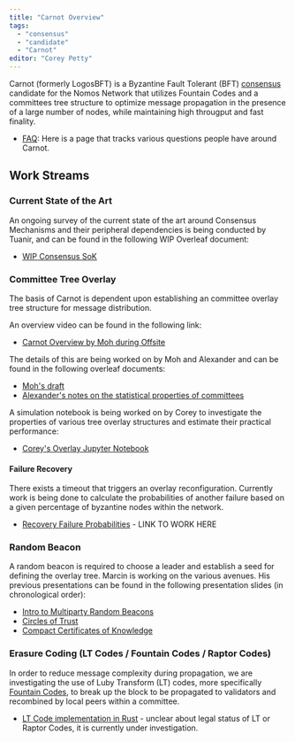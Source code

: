 ```yaml
---
title: "Carnot Overview"
tags:
  - "consensus"
  - "candidate"
  - "Carnot"
editor: "Corey Petty"
---
```


Carnot (formerly LogosBFT) is a Byzantine Fault Tolerant (BFT) [consensus](roadmap/consensus/index.md) candidate for the Nomos Network that utilizes Fountain Codes and a committees tree structure to optimize message propagation in the presence of a large number of nodes, while maintaining high througput and fast finality.

- [FAQ](roadmap/consensus/candidates/carnot/FAQ.md): Here is a page that tracks various questions people have around Carnot.

## Work Streams

### Current State of the Art
An ongoing survey of the current state of the art around Consensus Mechanisms and their peripheral dependencies is being conducted by Tuanir, and can be found in the following WIP Overleaf document: 
- [WIP Consensus SoK](https://www.overleaf.com/project/633acc1acaa6ffe456d1ab1f)

### Committee Tree Overlay
The basis of Carnot is dependent upon establishing an committee overlay tree structure for message distribution. 

An overview video can be found in the following link: 
- [Carnot Overview by Moh during Offsite](https://drive.google.com/file/d/17L0JPgC0L1ejbjga7_6ZitBfHUe3VO11/view?usp=sharing)

The details of this are being worked on by Moh and Alexander and can be found in the following overleaf documents: 
- [Moh's draft](https://www.overleaf.com/project/6341fb4a3cf4f20f158afad3)
- [Alexander's notes on the statistical properties of committees](https://www.overleaf.com/project/630c7e20e56998385e7d8416)

A simulation notebook is being worked on by Corey to investigate the properties of various tree overlay structures and estimate their practical performance:
- [Corey's Overlay Jupyter Notebook](https://github.com/logos-co/scratch/tree/main/corpetty/committee_sim)

#### Failure Recovery
There exists a timeout that triggers an overlay reconfiguration. Currently work is being done to calculate the probabilities of another failure based on a given percentage of byzantine nodes within the network. 
- [Recovery Failure Probabilities]() - LINK TO WORK HERE

### Random Beacon
A random beacon is required to choose a leader and establish a seed for defining the overlay tree. Marcin is working on the various avenues. His previous presentations can be found in the following presentation slides (in chronological order):
- [Intro to Multiparty Random Beacons](https://cloud.logos.co/index.php/s/b39EmQrZRt5rrfL)
- [Circles of Trust](https://cloud.logos.co/index.php/s/NXJZX8X8pHg6akw)
- [Compact Certificates of Knowledge](https://cloud.logos.co/index.php/s/oSJ4ykR4A55QHkG)

### Erasure Coding (LT Codes / Fountain Codes / Raptor Codes)
In order to reduce message complexity during propagation, we are investigating the use of Luby Transform (LT) codes, more specifically [Fountain Codes](https://en.wikipedia.org/wiki/Fountain_code), to break up the block to be propagated to validators and recombined by local peers within a committee. 
- [LT Code implementation in Rust](https://github.com/chrido/fountain) - unclear about legal status of LT or Raptor Codes, it is currently under investigation.


